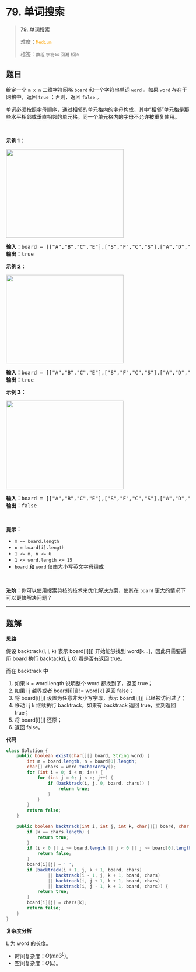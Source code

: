 # 79. 单词搜索

> [79. 单词搜索](https://leetcode.cn/problems/word-search/)
>
> 难度：<font color=orange>`Medium`</font>
>
> 标签：`数组` `字符串` `回溯` `矩阵`

## 题目

<p>给定一个 <code>m x n</code> 二维字符网格 <code>board</code> 和一个字符串单词 <code>word</code> 。如果 <code>word</code> 存在于网格中，返回 <code>true</code> ；否则，返回 <code>false</code> 。</p>

<p>单词必须按照字母顺序，通过相邻的单元格内的字母构成，其中“相邻”单元格是那些水平相邻或垂直相邻的单元格。同一个单元格内的字母不允许被重复使用。</p>

<p> </p>

<p><strong>示例 1：</strong></p>
<img alt="" src="https://assets.leetcode.com/uploads/2020/11/04/word2.jpg" style="width: 322px; height: 242px;" />
<pre>
<strong>输入：</strong>board = [["A","B","C","E"],["S","F","C","S"],["A","D","E","E"]], word = "ABCCED"
<strong>输出：</strong>true
</pre>

<p><strong>示例 2：</strong></p>
<img alt="" src="https://assets.leetcode.com/uploads/2020/11/04/word-1.jpg" style="width: 322px; height: 242px;" />
<pre>
<strong>输入：</strong>board = [["A","B","C","E"],["S","F","C","S"],["A","D","E","E"]], word = "SEE"
<strong>输出：</strong>true
</pre>

<p><strong>示例 3：</strong></p>
<img alt="" src="https://assets.leetcode.com/uploads/2020/10/15/word3.jpg" style="width: 322px; height: 242px;" />
<pre>
<strong>输入：</strong>board = [["A","B","C","E"],["S","F","C","S"],["A","D","E","E"]], word = "ABCB"
<strong>输出：</strong>false
</pre>

<p> </p>

<p><strong>提示：</strong></p>

<ul>
	<li><code>m == board.length</code></li>
	<li><code>n = board[i].length</code></li>
	<li><code>1 <= m, n <= 6</code></li>
	<li><code>1 <= word.length <= 15</code></li>
	<li><code>board</code> 和 <code>word</code> 仅由大小写英文字母组成</li>
</ul>

<p> </p>

<p><strong>进阶：</strong>你可以使用搜索剪枝的技术来优化解决方案，使其在 <code>board</code> 更大的情况下可以更快解决问题？</p>


--------------------

## 题解

**思路**

假设 backtrack(i, j, k) 表示 board\[i]\[j] 开始能够找到 word[k...]，因此只需要遍历 board 执行 backtack(i, j, 0) 看是否有返回 true。

而在 backtrack 中

1. 如果 k = word.length 说明整个 word 都找到了，返回 true；
2. 如果 i j 越界或者 board\[i]\[j] != word[k] 返回 false；
3. 将 board\[i]\[j] 设置为任意非大小写字母，表示 board\[i]\[j] 已经被访问过了；
4. 移动 i j k 继续执行 backtrack，如果有 backtrack 返回 true，立刻返回 true；
5. 将 board\[i]\[j] 还原；
6. 返回 false。

**代码**

```java
class Solution {
    public boolean exist(char[][] board, String word) {
        int m = board.length, n = board[0].length;
        char[] chars = word.toCharArray();
        for (int i = 0; i < m; i++) {
            for (int j = 0; j < n; j++) {
                if (backtrack(i, j, 0, board, chars)) {
                    return true;
                }
            }
        }
        return false;
    }

    public boolean backtrack(int i, int j, int k, char[][] board, char[] chars) {
        if (k == chars.length) {
            return true;
        }
        if (i < 0 || i >= board.length || j < 0 || j >= board[0].length || board[i][j] != chars[k]) {
            return false;
        }
        board[i][j] = ' ';
        if (backtrack(i + 1, j, k + 1, board, chars) 
                || backtrack(i - 1, j, k + 1, board, chars) 
                || backtrack(i, j + 1, k + 1, board, chars) 
                || backtrack(i, j - 1, k + 1, board, chars)) {
            return true;
        }
        board[i][j] = chars[k];
        return false;
    }
}
```

**复杂度分析**

L 为 word 的长度。

- 时间复杂度：$O(mn3^L)$。
- 空间复杂度：$O(L)$。
